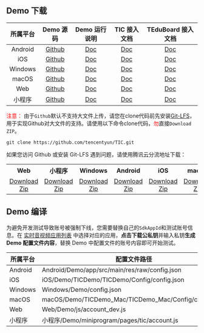 ## Demo 下载

|所属平台|Demo 源码|Demo 运行说明| TIC 接入文档| TEduBoard 接入文档|
|:-:|:-:|:-:|:-:|:-:|
|Android|[Github](https://github.com/tencentyun/TIC/tree/master)|[Doc](../../Android/README.md)|[Doc](./SDK文档/Android/互动课堂接入文档.md)|[Doc](./SDK文档/Android/互动白板接入文档.md)|
|iOS|[Github](https://github.com/tencentyun/TIC/tree/master)|[Doc](../../iOS/README.md)|[Doc](./SDK文档/iOS/互动课堂接入文档.md)|[Doc](./SDK文档/iOS/互动白板接入文档.md)|
|Windows|[Github](https://github.com/tencentyun/TIC/tree/master)|[Doc](../../Windows/README.md)|[Doc](./SDK文档/Windows/互动课堂接入文档.md)|[Doc](./SDK文档/iOS/互动白板接入文档.md)|
|macOS|[Github](https://github.com/tencentyun/TIC/tree/master)|[Doc](../../macOS/README.md)|[Doc](./SDK文档/macOS/互动课堂接入文档.md)|[Doc](./SDK文档/iOS/互动白板接入文档.md)|
|Web|[Github](https://github.com/tencentyun/TIC/tree/master)|[Doc](../../Web/README.md)|[Doc](./SDK文档/Web/互动课堂接入文档.md)|[Doc](./SDK文档/iOS/互动白板接入文档.md)|
|小程序|[Github](https://github.com/tencentyun/TIC/tree/master)|[Doc](../../小程序/README.md)|[Doc](./SDK文档/小程序/互动课堂接入文档.md)|[Doc](./SDK文档/iOS/互动白板接入文档.md)|


<font color="#FF0000">注意：</font> 由于`Github`默认不支持大文件上传，请您在clone代码前先安装[Git-LFS](./Git-LFS.md)，用于实现Github对大文件的支持。请使用以下命令clone代码，<font color="#FF0000">勿</font>直接`Download ZIP`。
```
git clone https://github.com/tencentyun/TIC.git
```

如果您访问 Github 或安装 Git-LFS 遇到问题，请使用腾讯云分流地址下载：

<table>
<tr>
<th style="text-align:center">Web</th>
<th style="text-align:center">小程序</th>
<th style="text-align:center">Windows</th>
<th style="text-align:center">Android</th>
<th style="text-align:center">iOS</th>
<th style="text-align:center">macOS</th>
</tr>
<tr>
<td style="text-align:center"><a href="https://tic-res-1259648581.file.myqcloud.com/demo/Web.zip">Download Zip</a></td>
<td style="text-align:center"><a href="https://tic-res-1259648581.file.myqcloud.com/demo/小程序.zip">Download Zip</a></td>
<td style="text-align:center"><a href="https://tic-res-1259648581.file.myqcloud.com/demo/Windows.zip">Download Zip</a></td>
<td style="text-align:center"><a href="https://tic-res-1259648581.file.myqcloud.com/demo/Android.zip">Download Zip</a></td>
<td style="text-align:center"><a href="https://tic-res-1259648581.file.myqcloud.com/demo/iOS.zip">Download Zip</a></td>
<td style="text-align:center"><a href="https://tic-res-1259648581.file.myqcloud.com/demo/macOS.zip">Download Zip</a></td>
</tr>
</table>

## Demo 编译

为避免开发测试导致账号被强制下线，您需要替换自己的`SdkAppId`和测试账号信息。在 [实时音视频应用列表](https://console.cloud.tencent.com/rav) 中选择对应的应用，**点击下载公私钥**并输入私钥**生成 Demo 配置文件内容**，替换 Demo 中配置文件的账号内容即可开始测试。

|所属平台|配置文件路径|
|-|-|
|Android|Android/Demo/app/src/main/res/raw/config.json|
|iOS|iOS/Demo/TICDemo/TICDemo/Config/config.json|
|Windows|Windows/Demo/config.json|
|macOS|macOS/Demo/TICDemo_Mac/TICDemo_Mac/Config/config.json|
|Web|Web/Demo/js/account_dev.js|
|小程序|小程序/Demo/miniprogram/pages/tic/account.js|




